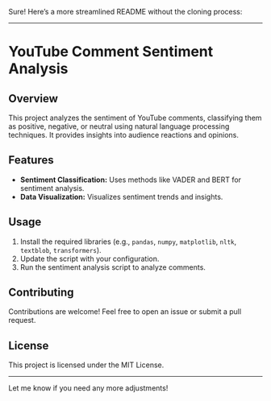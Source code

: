 Sure! Here’s a more streamlined README without the cloning process:

---

# YouTube Comment Sentiment Analysis

## Overview
This project analyzes the sentiment of YouTube comments, classifying them as positive, negative, or neutral using natural language processing techniques. It provides insights into audience reactions and opinions.

## Features
- **Sentiment Classification:** Uses methods like VADER and BERT for sentiment analysis.
- **Data Visualization:** Visualizes sentiment trends and insights.

## Usage
1. Install the required libraries (e.g., `pandas`, `numpy`, `matplotlib`, `nltk`, `textblob`, `transformers`).
2. Update the script with your configuration.
3. Run the sentiment analysis script to analyze comments.

## Contributing
Contributions are welcome! Feel free to open an issue or submit a pull request.

## License
This project is licensed under the MIT License.

--- 

Let me know if you need any more adjustments!
